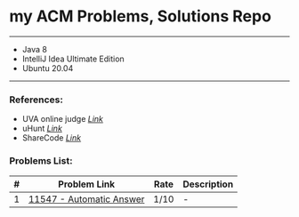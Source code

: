 # my ACM Problems, Solutions Repo

<hr>

- Java 8
- IntelliJ Idea Ultimate Edition
- Ubuntu 20.04

<hr>

### References:
- UVA online judge _[Link](https://onlinejudge.org/)_
- uHunt _[Link](https://uhunt.onlinejudge.org/)_
- ShareCode _[Link](https://sharecode.io/)_

### Problems List:

| #   | Problem Link                                                                                                                            | Rate  | Description    |
|-----|-----------------------------------------------------------------------------------------------------------------------------------------|-------|----------------|
| 1   | [11547 - Automatic Answer](https://onlinejudge.org/index.php?option=com_onlinejudge&Itemid=8&page=show_problem&problem=2542)            | 1/10  | -              | 
